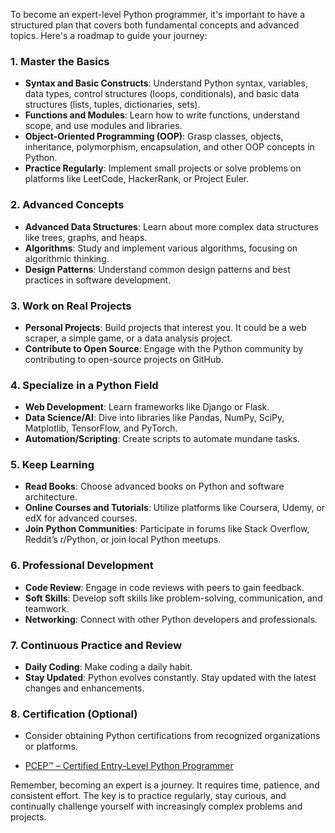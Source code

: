 To become an expert-level Python programmer, it's important to have a structured plan that covers both fundamental
concepts and advanced topics. Here's a roadmap to guide your journey:

### 1. Master the Basics

- **Syntax and Basic Constructs**: Understand Python syntax, variables, data types, control structures (loops,
  conditionals), and basic data structures (lists, tuples, dictionaries, sets).
- **Functions and Modules**: Learn how to write functions, understand scope, and use modules and libraries.
- **Object-Oriented Programming (OOP)**: Grasp classes, objects, inheritance, polymorphism, encapsulation, and other OOP
  concepts in Python.
- **Practice Regularly**: Implement small projects or solve problems on platforms like LeetCode, HackerRank, or Project
  Euler.

### 2. Advanced Concepts

- **Advanced Data Structures**: Learn about more complex data structures like trees, graphs, and heaps.
- **Algorithms**: Study and implement various algorithms, focusing on algorithmic thinking.
- **Design Patterns**: Understand common design patterns and best practices in software development.

### 3. Work on Real Projects

- **Personal Projects**: Build projects that interest you. It could be a web scraper, a simple game, or a data analysis
  project.
- **Contribute to Open Source**: Engage with the Python community by contributing to open-source projects on GitHub.

### 4. Specialize in a Python Field

- **Web Development**: Learn frameworks like Django or Flask.
- **Data Science/AI**: Dive into libraries like Pandas, NumPy, SciPy, Matplotlib, TensorFlow, and PyTorch.
- **Automation/Scripting**: Create scripts to automate mundane tasks.

### 5. Keep Learning

- **Read Books**: Choose advanced books on Python and software architecture.
- **Online Courses and Tutorials**: Utilize platforms like Coursera, Udemy, or edX for advanced courses.
- **Join Python Communities**: Participate in forums like Stack Overflow, Reddit’s r/Python, or join local Python
  meetups.

### 6. Professional Development

- **Code Review**: Engage in code reviews with peers to gain feedback.
- **Soft Skills**: Develop soft skills like problem-solving, communication, and teamwork.
- **Networking**: Connect with other Python developers and professionals.

### 7. Continuous Practice and Review

- **Daily Coding**: Make coding a daily habit.
- **Stay Updated**: Python evolves constantly. Stay updated with the latest changes and enhancements.

### 8. Certification (Optional)

- Consider obtaining Python certifications from recognized organizations or platforms.

- [PCEP™ – Certified Entry-Level Python Programmer](https://pythoninstitute.org/pcep)

Remember, becoming an expert is a journey. It requires time, patience, and consistent effort. The key is to practice
regularly, stay curious, and continually challenge yourself with increasingly complex problems and projects.
